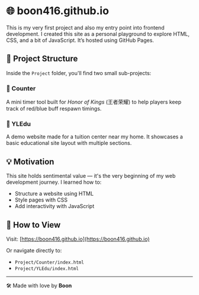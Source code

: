 # 🌐 boon416.github.io

This is my very first project and also my entry point into frontend development. I created this site as a personal playground to explore HTML, CSS, and a bit of JavaScript. It’s hosted using GitHub Pages.

## 📁 Project Structure

Inside the `Project` folder, you'll find two small sub-projects:

### 🔢 Counter
A mini timer tool built for *Honor of Kings* (王者荣耀) to help players keep track of red/blue buff respawn timings.

### 🏫 YLEdu
A demo website made for a tuition center near my home. It showcases a basic educational site layout with multiple sections.

## 💡 Motivation

This site holds sentimental value — it's the very beginning of my web development journey. I learned how to:
- Structure a website using HTML
- Style pages with CSS
- Add interactivity with JavaScript

## 🚀 How to View

Visit: [https://boon416.github.io](https://boon416.github.io)

Or navigate directly to:
- `Project/Counter/index.html`
- `Project/YLEdu/index.html`

---

🛠️ Made with love by **Boon**
